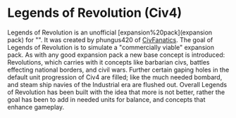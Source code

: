 # Legends of Revolution (Civ4)

Legends of Revolution is an unofficial [expansion%20pack](expansion pack) for "". It was created by phungus420 of [CivFanatics](CivFanatics).
The goal of Legends of Revolution is to simulate a "commercially viable" expansion pack. As with any good expansion pack a new base concept is introduced: Revolutions, which carries with it concepts like barbarian civs, battles effecting national borders, and civil wars. Further certain gaping holes in the default unit progression of Civ4 are filled; like the much needed bombard, and steam ship navies of the Industrial era are flushed out. Overall Legends of Revolution has been built with the idea that more is not better, rather the goal has been to add in needed units for balance, and concepts that enhance gameplay.